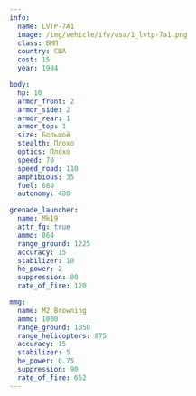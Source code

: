 ```yaml
---
info:
  name: LVTP-7A1
  image: /img/vehicle/ifv/usa/1_lvtp-7a1.png
  class: БМП
  country: США
  cost: 15
  year: 1984

body:
  hp: 10
  armor_front: 2
  armor_side: 2
  armor_rear: 1
  armor_top: 1
  size: Большой
  stealth: Плохо
  optics: Плохо
  speed: 70
  speed_road: 110
  amphibious: 35
  fuel: 680
  autonomy: 480

grenade_launcher:
  name: Mk19
  attr_fg: true
  ammo: 864
  range_ground: 1225
  accuracy: 15
  stabilizer: 10
  he_power: 2
  suppression: 80
  rate_of_fire: 120

mmg:
  name: M2 Browning
  ammo: 1000
  range_ground: 1050
  range_helicopters: 875
  accuracy: 15
  stabilizer: 5
  he_power: 0.75
  suppression: 90
  rate_of_fire: 652
---
```

